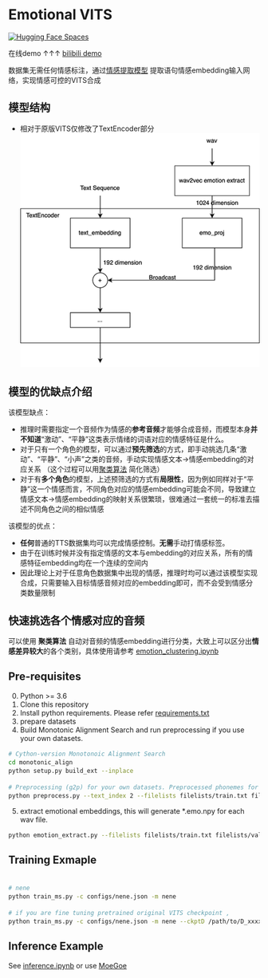 # Emotional VITS

[![Hugging Face Spaces](https://img.shields.io/badge/%F0%9F%A4%97%20Hugging%20Face-Spaces-blue)](https://huggingface.co/spaces/innnky/nene-emotion) 

在线demo ↑↑↑  [bilibili demo](https://www.bilibili.com/video/BV1Vg411h7of)

数据集无需任何情感标注，通过[情感提取模型](https://github.com/audeering/w2v2-how-to) 提取语句情感embedding输入网络，实现情感可控的VITS合成
## 模型结构
+ 相对于原版VITS仅修改了TextEncoder部分
![image-20221029104949567](resources/out.png)

## 模型的优缺点介绍
该模型缺点：
+ 推理时需要指定一个音频作为情感的**参考音频**才能够合成音频，而模型本身**并不知道**“激动”、“平静”这类表示情绪的词语对应的情感特征是什么。
+ 对于只有一个角色的模型，可以通过**预先筛选**的方式，即手动挑选几条“激动”、“平静”、“小声”之类的音频，手动实现情感文本->情感embedding的对应关系 （这个过程可以用[聚类算法](emotion_clustering.ipynb)
简化筛选）
+ 对于有**多个角色**的模型，上述预筛选的方式有**局限性**，因为例如同样对于“平静”这一个情感而言，不同角色对应的情感embedding可能会不同，导致建立情感文本->情感embedding的映射关系很繁琐，很难通过一套统一的标准去描述不同角色之间的相似情感

该模型的优点：
+ **任何**普通的TTS数据集均可以完成情感控制。**无需**手动打情感标签。
+ 由于在训练时候并没有指定情感的文本与embedding的对应关系，所有的情感特征embedding均在一个连续的空间内
+ 因此理论上对于任意角色数据集中出现的情感，推理时均可以通过该模型实现合成，只需要输入目标情感音频对应的embedding即可，而不会受到情感分类数量限制

## 快速挑选各个情感对应的音频
可以使用 **聚类算法** 自动对音频的情感embedding进行分类，大致上可以区分出**情感差异较大**的各个类别，具体使用请参考 [emotion_clustering.ipynb](emotion_clustering.ipynb)

## Pre-requisites
0. Python >= 3.6
0. Clone this repository
0. Install python requirements. Please refer [requirements.txt](requirements.txt)
0. prepare datasets
0. Build Monotonic Alignment Search and run preprocessing if you use your own datasets.
```sh
# Cython-version Monotonoic Alignment Search
cd monotonic_align
python setup.py build_ext --inplace

# Preprocessing (g2p) for your own datasets. Preprocessed phonemes for nene have been already provided.
python preprocess.py --text_index 2 --filelists filelists/train.txt filelists/val.txt


```
5. extract emotional embeddings, this will generate *.emo.npy for each wav file.
```sh
python emotion_extract.py --filelists filelists/train.txt filelists/val.txt
```


## Training Exmaple
```sh

# nene
python train_ms.py -c configs/nene.json -m nene

# if you are fine tuning pretrained original VITS checkpoint ,
python train_ms.py -c configs/nene.json -m nene --ckptD /path/to/D_xxxx.pth --ckptG /path/to/G_xxxx.pth

```


## Inference Example
See [inference.ipynb](inference.ipynb) or use [MoeGoe](https://github.com/CjangCjengh/MoeGoe)
